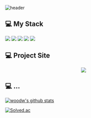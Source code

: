 ![header](https://capsule-render.vercel.app/api?type=wave&color=auto&height=300&section=header&text=WooDongWon%20&fontSize=90)



## 💻 My Stack
<img src="https://img.shields.io/badge/-C-A8B9CC?style=flat-square&logo=C&logoColor=black"/>   <img src="https://img.shields.io/badge/C%23-success?style=flat-square&logo=C%23&logoColor=white"/>    <img src="https://img.shields.io/badge/Delphi-red?style=flat-square&logo=Delphi&logoColor=white"/></a>   <img src="https://img.shields.io/badge/Mysql-critical?style=flat-square&logo=Mysql&logoColor=white"/></a>    <img src="https://img.shields.io/badge/Oracle-ff69b4?style=flat-square&logo=Oracle&logoColor=white"/></a> 
## 💻 Project Site

 <center><a href = "https://natural-red-ed6.notion.site/TEST-a257a28125164098977696574f5fa386" target="_blank"><img src ="http://www.mjh.or.kr/files/attach/images/104/a5280901edb97cd58afb7bf30a432e25.png"></a> </center>

## 💻 ...

[![woodw's github stats](https://github-readme-stats.vercel.app/api?username=woodw1990&show_icons=true&theme=synthwave)](https://github.com/woodw1990)


[![Solved.ac](http://mazassumnida.wtf/api/generate_badge?boj=icarus0411)](https://solved.ac/profile/icarus0411) 

